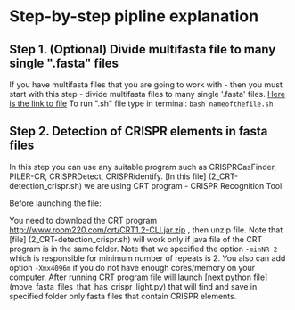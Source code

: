 # Step-by-step pipline explanation

## Step 1. (Optional) Divide multifasta file to many single ".fasta" files
If you have multifasta files that you are going to work with - then you must start with this step - divide multifasta files to many single '.fasta' files.
[Here is the link to file](1_divide_multifasta_files.sh) To run ".sh" file type in terminal: `bash nameofthefile.sh`

## Step 2. Detection of CRISPR elements in fasta files
In this step you can use any suitable program such as CRISPRCasFinder, PILER-CR, CRISPRDetect,  CRISPRidentify. [In this file] (2_CRT-detection_crispr.sh) we are using CRT program - CRISPR Recognition Tool.

Before launching the file:

You need to download the CRT program  http://www.room220.com/crt/CRT1.2-CLI.jar.zip , then unzip file.
Note that [file] (2_CRT-detection_crispr.sh) will work only if java file of the CRT program is in the same folder.
Note that we specified the option `-minNR 2` which is responsible for minimum number of repeats is 2.
You also can add option `-Xmx4096m` if you do not have enough cores/memory on your computer. 
After running CRT program file will launch [next python file] (move_fasta_files_that_has_crispr_light.py) that will find and save in specified folder only fasta files that contain CRISPR elements.
